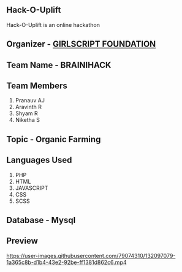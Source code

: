 ## Hack-O-Uplift

Hack-O-Uplift is an online hackathon 

## Organizer - [GIRLSCRIPT FOUNDATION](https://uplift.girlscript.tech/about.html#about-girlscript)

## Team Name - BRAINIHACK

## Team Members

1. Pranauv AJ
2. Aravinth R
3. Shyam R
4. Niketha S

## Topic - Organic Farming

## Languages Used

1. PHP
2. HTML
3. JAVASCRIPT
4. CSS
5. SCSS

## Database - Mysql

## Preview

https://user-images.githubusercontent.com/79074310/132097079-1a365c8b-d1b4-43e2-92be-ff1381d862c6.mp4
